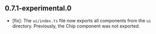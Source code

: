 ## 0.7.1-experimental.0
- [fix]: The `ui/index.ts` file now exports all components from the `ui` directory. Previously, the Chip component was not exported.